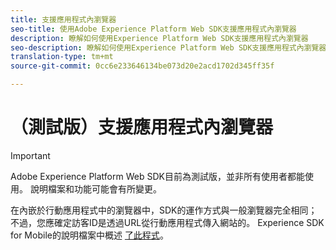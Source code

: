 ```yaml
---
title: 支援應用程式內瀏覽器
seo-title: 使用Adobe Experience Platform Web SDK支援應用程式內瀏覽器
description: 瞭解如何使用Experience Platform Web SDK支援應用程式內瀏覽器
seo-description: 瞭解如何使用Experience Platform Web SDK支援應用程式內瀏覽器
translation-type: tm+mt
source-git-commit: 0cc6e233646134be073d20e2acd1702d345ff35f

---
```



# （測試版）支援應用程式內瀏覽器

>[!IMPORTANT]
>
>Adobe Experience Platform Web SDK目前為測試版，並非所有使用者都能使用。 說明檔案和功能可能會有所變更。

在內嵌於行動應用程式中的瀏覽器中，SDK的運作方式與一般瀏覽器完全相同；不過，您應確定訪客ID是透過URL從行動應用程式傳入網站的。 Experience SDK for Mobile的說明檔案中概述 [了此程式](https://docs.adobe.com/content/help/en/mobile-services/ios/sdk-reference-ios/hybrid-app.html)。
